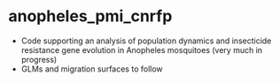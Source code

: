 # anopheles_pmi_cnrfp

- Code supporting an analysis of population dynamics and insecticide resistance gene evolution in Anopheles mosquitoes (very much in progress)
- GLMs and migration surfaces to follow
